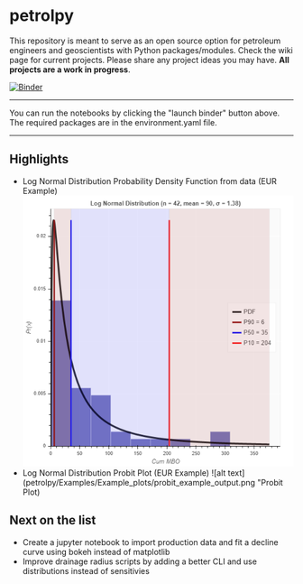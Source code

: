 # petrolpy

This repository is meant to serve as an open source option for petroleum engineers and geoscientists with Python packages/modules. Check the wiki page for current projects. Please share any project ideas you may have. **All projects are a work in progress**.

[![Binder](https://mybinder.org/badge_logo.svg)](https://mybinder.org/v2/gh/mwentzWW/petrolpy/master)

---

You can run the notebooks by clicking the "launch binder" button above. The required packages are in the environment.yaml file.

---

## Highlights

* Log Normal Distribution Probability Density Function from data (EUR Example)
![alt text](petrolpy/Examples/Example_plots/pdf_example_output.png "PDF Plot")
* Log Normal Distribution Probit Plot (EUR Example)
![alt text](petrolpy/Examples/Example_plots/probit_example_output.png "Probit Plot)

## Next on the list

* Create a jupyter notebook to import production data and fit a decline curve using bokeh instead of matplotlib
* Improve drainage radius scripts by adding a better CLI and use distributions instead of sensitivies
